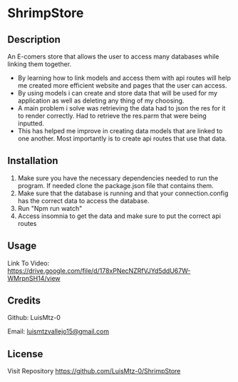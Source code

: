 # ShrimpStore

## Description

An E-comers store that allows the user to access many databases while linking them together. 
- By learning how to link models and access them with api routes will help me created more efficient website and pages that the user can access.
- By using models i can create and store data that will be used for my application as well as deleting any thing of my choosing. 
- A main problem i solve was retrieving the data had to json the res for it to render correctly. Had to retrieve the res.parm that were being inputted.
- This has helped me improve in creating data models that are linked to one another. Most importantly is to create api routes that use that data.

## Installation

1. Make sure you have the necessary dependencies needed to run the program. If needed clone the package.json file that contains them. 
2. Make sure that the database is running and that your connection.config has the correct data to access the database.
3. Run "Npm run watch"
4. Access insomnia to get the data and make sure to put the correct api routes

## Usage

Link To Video: https://drive.google.com/file/d/178xPNecNZRfVJYd5ddU67W-WMrpnSH14/view


## Credits

Github: LuisMtz-0 

Email: luismtzvallejo15@gmail.com

## License
Visit Repository
https://github.com/LuisMtz-0/ShrimpStore
